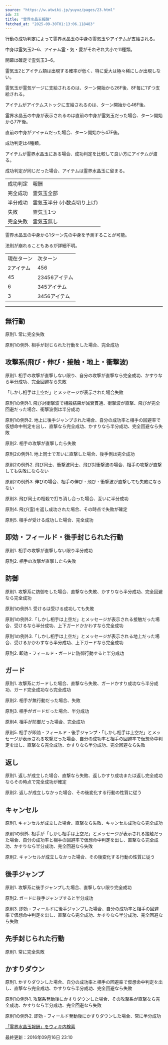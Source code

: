 ```yaml
---
source: "https://w.atwiki.jp/yuyuz/pages/23.html"
id: 23
title: "霊界水晶玉報酬"
fetched_at: "2025-09-30T01:13:06.118483"
---
```


行動の成功判定によって霊界水晶玉の中身の霊気玉やアイテムが支給される。

  

中身は霊気玉2~6、アイテム霊・気・愛がそれぞれ大小で11種類。
  
開幕は確定で霊気玉3~6。
  
霊気玉2とアイテム類は出現する確率が低く、特に愛大は極々稀にしか出現しない。

  

霊気玉が霊気ゲージに支給されるのは、ターン開始から26F後、8F毎に1ずつ支給される。
  
アイテムがアイテムストックに支給されるのは、ターン開始から46F後。
  
霊界水晶玉の中身が表示されるのは直前の中身が霊気玉だった場合、ターン開始から77F後。
  
直前の中身がアイテムだった場合、ターン開始から47F後。

  

成功判定は4種類。
  
アイテムが霊界水晶玉にある場合、成功判定を比較して良い方にアイテムが渡る。
  
成功判定が同じだった場合、アイテムは霊界水晶玉に留まる。

|  |  |
| --- | --- |
| 成功判定 | 報酬 |
| 完全成功 | 霊気玉全部 |
| 半分成功 | 霊気玉半分 (小数点切り上げ) |
| 失敗 | 霊気玉1つ |
| 完全失敗 | 霊気玉無し |

霊界水晶玉の中身から1ターン先の中身を予測することが可能。
  
法則が崩れることもあるが詳細不明。

|  |  |
| --- | --- |
| 現在ターン | 次ターン |
| 2アイテム | 456 |
| 45 | 23456アイテム |
| 6 | 345アイテム |
| 3 | 3456アイテム |

---

## 無行動

原則1. 常に完全失敗
  
原則1の例外. 相手が封じられた行動をした場合、完全成功

## 攻撃系(飛び・伸び・接触・地上・衝撃波)

原則1. 相手の攻撃が直撃しない限り、自分の攻撃が直撃なら完全成功、かすりなら半分成功、完全回避なら失敗
  
「しかし相手は上空だ」とメッセージが表示された場合失敗
  
原則1の例外1. 飛び対衝撃波で相殺結果が減衰貫通、衝撃波が直撃、飛びが完全回避だった場合、衝撃波側は半分成功
  
原則1の例外2. 地上に後手ジャンプされた場合、自分の成功率と相手の回避率で仮想命中判定を出し、直撃なら完全成功、かすりなら半分成功、完全回避なら失敗
  
原則2. 相手の攻撃が直撃したら失敗
  
原則2の例外1. 地上同士で互いに直撃した場合、後手側は完全成功
  
原則2の例外2. 飛び同士、衝撃波同士、飛び対衝撃波の場合、相手の攻撃が直撃しても失敗にならない
  
原則2の例外3. 伸びの場合、相手の伸び・飛び・衝撃波が直撃しても失敗にならない
  
原則3. 飛び同士の相殺で打ち消し合った場合、互いに半分成功
  
原則4. 飛び(霊)を返し成功された場合、その時点で失敗が確定
  
原則5. 相手が受ける成功した場合、完全成功

## 即効・フィールド・後手封じられた行動

原則1. 相手の攻撃が直撃しない限り半分成功
  
原則2. 相手の攻撃が直撃したら失敗

## 防御

原則1. 攻撃系に防御をした場合、直撃なら失敗、かすりなら半分成功、完全回避なら完全成功
  
原則1の例外1. 受けるは受ける成功しても失敗
  
原則1の例外2.「しかし相手は上空だ」とメッセージが表示される接触だった場合、受けるなら半分成功、上下ガードかかわすなら完全成功
  
原則1の例外3.「しかし相手は上空だ」とメッセージが表示される地上だった場合、受けるかかわすなら半分成功、上下ガードなら完全成功
  
原則2. 即効・フィールド・ガードに防御行動すると半分成功

## ガード

原則1. 攻撃系にガードした場合、直撃なら失敗、ガードかすり成功なら半分成功、ガード完全成功なら完全成功
  
原則2. 相手が無行動だった場合、失敗
  
原則3. 相手がガードだった場合、半分成功
  
原則4. 相手が防御だった場合、完全成功
  
原則5. 相手が即効・フィールド・後手ジャンプ・「しかし相手は上空だ」とメッセージが表示される攻撃だった場合、自分の成功率と相手の回避率で仮想命中判定を出し、直撃なら完全成功、かすりなら半分成功、完全回避なら失敗

## 返し

原則1. 返しが成立した場合、直撃なら失敗、返しかすり成功または返し完全成功ならその時点で完全成功が確定
  
原則2. 返しが成立しなかった場合、その後変化する行動の性質に従う

## キャンセル

原則1. キャンセルが成立した場合、直撃なら失敗、キャンセル成功なら完全成功
  
原則1の例外. 相手が「しかし相手は上空だ」とメッセージが表示される接触だった場合、自分の成功率と相手の回避率で仮想命中判定を出し、直撃なら完全成功、かすりなら半分成功、完全回避なら失敗
  
原則2. キャンセルが成立しなかった場合、その後変化する行動の性質に従う

## 後手ジャンプ

原則1. 攻撃系に後手ジャンプした場合、直撃しない限り完全成功
  
原則2. ガードに後手ジャンプすると半分成功
  
原則3. 即効・フィールドに後手ジャンプした場合、自分の成功率と相手の回避率で仮想命中判定を出し、直撃なら完全成功、かすりなら半分成功、完全回避なら失敗

## 先手封じられた行動

原則1. 常に完全失敗

## かすりダウン

原則1. かすりダウンした場合、自分の成功率と相手の回避率で仮想命中判定を出し、直撃なら完全成功、かすりなら半分成功、完全回避なら失敗
  
原則1の例外1. 攻撃系発動後にかすりダウンした場合、その攻撃系が直撃なら完全成功、かすりなら半分成功、完全回避なら失敗
  
原則1の例外2. 即効・フィールド発動後にかすりダウンした場合、常に半分成功

[「霊界水晶玉報酬」をウィキ内検索](https://w.atwiki.jp//w.atwiki.jp/yuyuz/search?andor=and&keyword=%E9%9C%8A%E7%95%8C%E6%B0%B4%E6%99%B6%E7%8E%89%E5%A0%B1%E9%85%AC)

最終更新：2016年09月16日 23:10